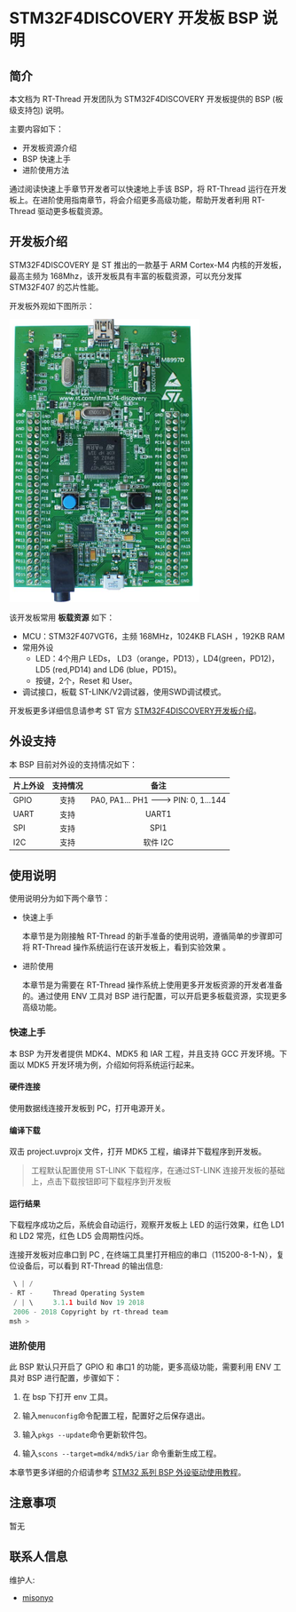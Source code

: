 # STM32F4DISCOVERY 开发板 BSP 说明

## 简介

本文档为 RT-Thread 开发团队为 STM32F4DISCOVERY 开发板提供的 BSP (板级支持包) 说明。

主要内容如下：

- 开发板资源介绍
- BSP 快速上手
- 进阶使用方法

通过阅读快速上手章节开发者可以快速地上手该 BSP，将 RT-Thread 运行在开发板上。在进阶使用指南章节，将会介绍更多高级功能，帮助开发者利用 RT-Thread 驱动更多板载资源。

## 开发板介绍

STM32F4DISCOVERY 是 ST 推出的一款基于 ARM Cortex-M4 内核的开发板，最高主频为 168Mhz，该开发板具有丰富的板载资源，可以充分发挥 STM32F407 的芯片性能。

开发板外观如下图所示：

![board](figures/board.png)

该开发板常用 **板载资源** 如下：

- MCU：STM32F407VGT6，主频 168MHz，1024KB FLASH ，192KB RAM
- 常用外设
  - LED：4个用户 LEDs， LD3（orange，PD13），LD4(green，PD12)，LD5 (red,PD14) and LD6 (blue，PD15)。
  - 按键，2个，Reset 和 User。
- 调试接口，板载 ST-LINK/V2调试器，使用SWD调试模式。	

开发板更多详细信息请参考 ST 官方 [STM32F4DISCOVERY开发板介绍](https://www.st.com/content/st_com/en/products/evaluation-tools/product-evaluation-tools/mcu-eval-tools/stm32-mcu-eval-tools/stm32-mcu-discovery-kits/stm32f4discovery.html)。

## 外设支持

本 BSP 目前对外设的支持情况如下：

| **片上外设** | **支持情况** |               **备注**                |
| :------------ | :----------: | :-----------------------------------: |
| GPIO         |     支持     | PA0, PA1... PH1 ---> PIN: 0, 1...144 |
| UART         |     支持     |              UART1              |
| SPI          |     支持     |               SPI1               |
| I2C          |     支持     |               软件 I2C                |

## 使用说明

使用说明分为如下两个章节：

- 快速上手

    本章节是为刚接触 RT-Thread 的新手准备的使用说明，遵循简单的步骤即可将 RT-Thread 操作系统运行在该开发板上，看到实验效果 。

- 进阶使用

    本章节是为需要在 RT-Thread 操作系统上使用更多开发板资源的开发者准备的。通过使用 ENV 工具对 BSP 进行配置，可以开启更多板载资源，实现更多高级功能。


### 快速上手

本 BSP 为开发者提供 MDK4、MDK5 和 IAR 工程，并且支持 GCC 开发环境。下面以 MDK5 开发环境为例，介绍如何将系统运行起来。

#### 硬件连接

使用数据线连接开发板到 PC，打开电源开关。

#### 编译下载

双击 project.uvprojx 文件，打开 MDK5 工程，编译并下载程序到开发板。

> 工程默认配置使用 ST-LINK 下载程序，在通过ST-LINK 连接开发板的基础上，点击下载按钮即可下载程序到开发板

#### 运行结果

下载程序成功之后，系统会自动运行，观察开发板上 LED 的运行效果，红色 LD1 和 LD2 常亮，红色 LD5 会周期性闪烁。

连接开发板对应串口到 PC , 在终端工具里打开相应的串口（115200-8-1-N），复位设备后，可以看到 RT-Thread 的输出信息:

```c
 \ | /
- RT -     Thread Operating System
 / | \     3.1.1 build Nov 19 2018
 2006 - 2018 Copyright by rt-thread team
msh >
```
### 进阶使用

此 BSP 默认只开启了 GPIO 和 串口1 的功能，更多高级功能，需要利用 ENV 工具对 BSP 进行配置，步骤如下：

1. 在 bsp 下打开 env 工具。

2. 输入`menuconfig`命令配置工程，配置好之后保存退出。

3. 输入`pkgs --update`命令更新软件包。

4. 输入`scons --target=mdk4/mdk5/iar` 命令重新生成工程。

本章节更多详细的介绍请参考 [STM32 系列 BSP 外设驱动使用教程](../docs/STM32系列BSP外设驱动使用教程.md)。

## 注意事项

暂无

## 联系人信息

维护人:

- [misonyo](https://github.com/misonyo) 